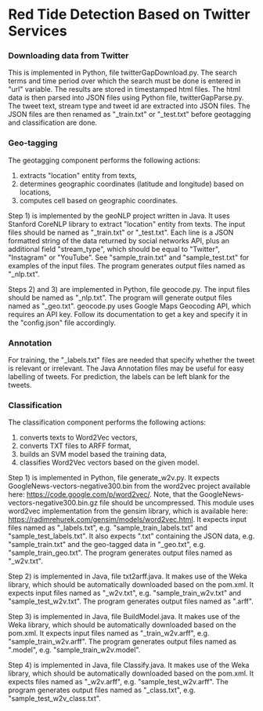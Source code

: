 # Red Tide Detection Based on Twitter Services
### Downloading data from Twitter

This is implemented in Python, file twitterGapDownload.py. The search terms and time period over which the search must be done is entered in "url" variable. The results are stored in timestamped html files.
The html data is then parsed into JSON files using Python file, twitterGapParse.py. The tweet text, stream type and tweet id are extracted into JSON files. The JSON files are then renamed as "<name>_train.txt" or "<name>_test.txt" before geotagging and classification are done.
### Geo-tagging
The geotagging component performs the following actions:
1. extracts "location" entity from texts,
2. determines geographic coordinates (latitude and longitude) based on locations,
3. computes cell based on geographic coordinates.

Step 1) is implemented by the geoNLP project written in Java. It uses Stanford CoreNLP library to extract "location" entity from texts. The input files should be named as "<name>_train.txt" or "<name>_test.txt". Each line is a JSON formatted string of the data returned by social networks API, plus an additional field "stream_type", which should be equal to "Twitter", "Instagram" or "YouTube". See "sample_train.txt" and "sample_test.txt" for examples of the input files. The program generates output files named as "<name>_nlp.txt".

Steps 2) and 3) are implemented in Python, file geocode.py. The input files should be named as "<name>_nlp.txt". The program will generate output files named as "<name>_geo.txt". geocode.py uses Google Maps Geocoding API, which requires an API key. Follow its documentation to get a key and specify it in the "config.json" file accordingly.
### Annotation
For training, the "<name>_labels.txt" files are needed that specify whether the tweet is relevant or irrelevant. The Java Annotation files may be useful for easy labelling of tweets. For prediction, the labels can be left blank for the tweets.
### Classification
The classification component performs the following actions:
1. converts texts to Word2Vec vectors,
2. converts TXT files to ARFF format,
3. builds an SVM model based the training data,
4. classifies Word2Vec vectors based on the given model.

Step 1) is implemented in Python, file generate_w2v.py. It expects GoogleNews-vectors-negative300.bin from the word2vec project available here: https://code.google.com/p/word2vec/. Note, that the GoogleNews-vectors-negative300.bin.gz file should be uncompressed. This module uses word2vec implementation from the gensim library, which is available here: https://radimrehurek.com/gensim/models/word2vec.html. It expects input files named as "<name>_labels.txt", e.g. "sample_train_labels.txt" and "sample_test_labels.txt". It also expects "<name>.txt" containing the JSON data, e.g. "sample_train.txt" and the geo-tagged data in "<name>_geo.txt", e.g. "sample_train_geo.txt". The program generates output files named as "<name>_w2v.txt".

Step 2) is implemented in Java, file txt2arff.java. It makes use of the Weka library, which should be automatically downloaded based on the pom.xml. It expects input files named as "<name>_w2v.txt", e.g. "sample_train_w2v.txt" and "sample_test_w2v.txt". The program generates output files named as "<name>.arff".

Step 3) is implemented in Java, file BuildModel.java. It makes use of the Weka library, which should be automatically downloaded based on the pom.xml. It expects input files named as "<name>_train_w2v.arff", e.g. "sample_train_w2v.arff". The program generates output files named as "<name>.model", e.g. "sample_train_w2v.model".

Step 4) is implemented in Java, file Classify.java. It makes use of the Weka library, which should be automatically downloaded based on the pom.xml. It expects files named as "<name>_w2v.arff", e.g. "sample_test_w2v.arff". The program generates output files named as "<name>_class.txt", e.g. "sample_test_w2v_class.txt".

